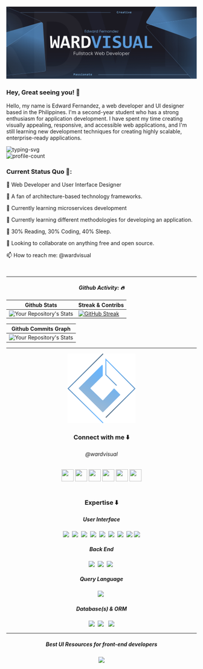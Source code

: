 <!--
  @Author: Edward Fernandez (https://github.com/wardvisual)
 -->

[<img src="./assets/banner.jpg">](https://www.behance.net/wardvisual)

<h3> Hey, Great seeing you! 👀</h3>
<p> Hello, my name is Edward Fernandez, a web developer and UI designer based in the Philippines. I'm a second-year student who has a strong enthusiasm for application development. I have spent my time creating visually appealing, responsive, and accessible web applications, and I'm still learning new development techniques for creating highly scalable, enterprise-ready applications. </p>

<div> 
<img src="https://readme-typing-svg.herokuapp.com?color=5A9BDA&lines=Edward+Fernandez;Fullstack+Javascript+Developer;UI%2FUX+Designer" alt="typing-svg"> 
<br/> 
<img src="https://komarev.com/ghpvc/?username=your-github-wardvisual&style=flat-square" alt="profile-count"/> 
</div>

<div align="start" style="margin-bottom: 3em;">
  <h3> Current Status Quo 🍵: </h3>
    <p> 💼 Web Developer and User Interface Designer </p>
    <p> 🚀 A fan of architecture-based technology frameworks. </p>
    <p> 🌱 Currently learning microservices development  </p>
    <p> 🌱 Currently learning different methodologies for developing an application. </p>
    <p> 🤖 30% Reading, 30% Coding, 40% Sleep. </p>
    <p> 👯 Looking to collaborate on anything free and open source. </p>
    <p> 📫 How to reach me: @wardvisual </p>
</div>

<hr />

<div align="center" >
  <h5>Github Activity: 🔥</h5>
</div>

| Github Stats                                                                                                                                                                                                                                | Streak & Contribs                                                                                                                                                                                                                                                                      |
| ------------------------------------------------------------------------------------------------------------------------------------------------------------------------------------------------------------------------------------------- | -------------------------------------------------------------------------------------------------------------------------------------------------------------------------------------------------------------------------------------------------------------------------------------- |
| ![Your Repository's Stats](https://github-readme-stats.vercel.app/api?username=wardvisual&show_icons=true&hide=&count_private=true&title_color=519AD7&text_color=ffffff&icon_color=519AD7&bg_color=1B1A22&hide_border=true&show_icons=true) | [![GitHub Streak](https://github-readme-streak-stats.herokuapp.com/?user=wardvisual&stroke=ffffff&background=1B1A22&ring=519AD7&fire=0891b2&currStreakNum=ffffff&currStreakLabel=519AD7&sideNums=ffffff&sideLabels=ffffff&dates=ffffff&hide_border=true)](https://git.io/streak-stats) |

| Github Commits Graph
| --- |
| ![Your Repository's Stats](https://activity-graph.herokuapp.com/graph?username=wardvisual&bg_color=1B1A22&color=519AD7&line=519AD7&point=ffffff&area_color=519AD7&area=true&hide_border=true&custom_title=GitHub%20Commits%20Graph)

<hr>

<div align="center">
    <img width="180px" src="./assets/logo.png" alt="logo"/>
</div>

<div align="center" style="margin-bottom: 3em;">
  <h3> Connect with me ⬇️</h3>
  <h6> @wardvisual </h6>
  <a href="https://discordapp.com/users/724778421074264187" target="_blank" rel="noreferrer"><img src="https://raw.githubusercontent.com/danielcranney/readme-generator/main/public/icons/socials/discord.svg" width="32" height="32" /></a> <a href="https://www.facebook.com/wardvisual" target="_blank" rel="noreferrer"><img src="https://raw.githubusercontent.com/danielcranney/readme-generator/main/public/icons/socials/facebook.svg" width="32" height="32" /></a> <a href="https://www.github.com/wardvisual" target="_blank" rel="noreferrer"><img src="https://raw.githubusercontent.com/danielcranney/readme-generator/main/public/icons/socials/github-dark.svg" width="32" height="32" /></a> <a href="http://www.instagram.com/wardvisual" target="_blank" rel="noreferrer"><img src="https://raw.githubusercontent.com/danielcranney/readme-generator/main/public/icons/socials/instagram.svg" width="32" height="32" /></a> <a href="https://www.linkedin.com/in/wardvisual" target="_blank" rel="noreferrer"><img src="https://raw.githubusercontent.com/danielcranney/readme-generator/main/public/icons/socials/linkedin.svg" width="32" height="32" /></a> <a href="https://www.twitter.com/wardvisual" target="_blank" rel="noreferrer"><img src="https://raw.githubusercontent.com/danielcranney/readme-generator/main/public/icons/socials/twitter.svg" width="32" height="32" /></a></p>
  
</div>

<div align="center">
  <h3> Expertise ⬇️</h3>
  <h5>User Interface</h5>
  <img src="https://img.shields.io/badge/FIGMA-orange?style=for-the-badge&logo=FIGMA&logoColor=white"/>&nbsp;
  <img src="https://img.shields.io/badge/HTML5-E34C26?style=for-the-badge&logo=html5&logoColor=white"/>&nbsp;
  <img src="https://img.shields.io/badge/REACT JS-lightblue?style=for-the-badge&logo=react&logoColor=black"/>&nbsp;
  <img src="https://img.shields.io/badge/ANGULAR-CC3534?style=for-the-badge&logo=angular&logoColor=white"/>&nbsp;
  <img src="https://img.shields.io/badge/NEXT JS -white?style=for-the-badge&logo=nextjs&logoColor=black"/>&nbsp;
  <img src="https://img.shields.io/badge/CSS3-264de4?style=for-the-badge&logo=css3&logoColor=white"/>&nbsp;
  <img src="https://img.shields.io/badge/SASS-cc6699?style=for-the-badge&logo=SASS&logoColor=white"/>&nbsp;
  <img src="https://img.shields.io/badge/Javascript-f0db4f?style=for-the-badge&logo=Javascript&logoColor=black"/>
  <img src="https://img.shields.io/badge/Typescript-blue?style=for-the-badge&logo=Typescript&logoColor=black"/>
</div>

<div align="center">
  <h5>Back End</h5>
  <img src="https://img.shields.io/badge/Node.JS-3C873A?style=for-the-badge&logo=node.js&logoColor=white"/>&nbsp;
  <img src="https://img.shields.io/badge/Express-333333?style=for-the-badge&logo=express&logoColor=white"/>&nbsp;
  <img src="https://img.shields.io/badge/NEST JS-CC3534?style=for-the-badge&logo=nestjs&logoColor=white"/>&nbsp;
</div>

<div align="center">
  <h5>Query Language</h5>
  <img src="https://img.shields.io/badge/GraphQL -E2008F?style=for-the-badge&logo=GraphQL&logoColor=white"/>&nbsp;
  </div>

  <div align="center">
  <h5>Database(s) & ORM</h5>
  <img src="https://img.shields.io/badge/MongoDB-3FA037?style=for-the-badge&logo=mongodb&logoColor=white"/>&nbsp;
  <img src="https://img.shields.io/badge/MYSQL-F29111?style=for-the-badge&logo=mysql&logoColor=white"/>  &nbsp; <img src="https://img.shields.io/badge/Prisma -white?style=for-the-badge&logo=Prisma&logoColor=black"/>
</div>
<!-- 
<div align="center">
  <h5>Package Manager</h5>
  <img src="https://img.shields.io/badge/NPM-CC3534?style=for-the-badge&logo=npm"/>&nbsp;
  </div> 
  <div align="center">
  <h5>Website Deployment Platforms</h5>
  <img src="https://img.shields.io/badge/VPS UBUNTU-red?style=for-the-badge&logo=ubuntu&logoColor=white"/>&nbsp;
  <img src="https://img.shields.io/badge/NGINX-black?style=for-the-badge&logo=nginx"/>&nbsp;
</div> -->

<hr/>
<div align="center">
  <h5>Best UI Resources for front-end developers</h5>
  <a href="https://github.com/bradtraversy/design-resources-for-developers#html--css-templates">
    <img align="center" src="https://www.teachsecondary.com/images/uploads/6-digital-resources.jpg" height="200" />
  </a>
</div>
